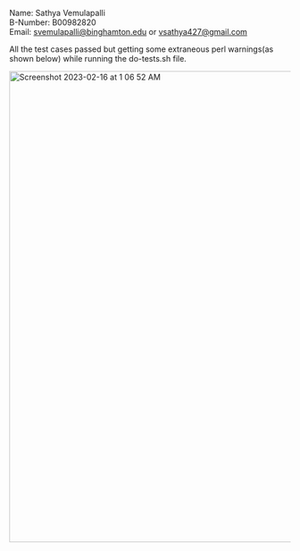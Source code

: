 Name:		Sathya Vemulapalli <br/>
B-Number:	B00982820 <br/>
Email:		svemulapalli@binghamton.edu or vsathya427@gmail.com

All the test cases passed but getting some extraneous perl warnings(as shown below) while running the do-tests.sh file.

<img width="844" alt="Screenshot 2023-02-16 at 1 06 52 AM" src="https://user-images.githubusercontent.com/56964957/219282410-0bfd5907-ac1e-4280-89b8-1300967f0877.png">
